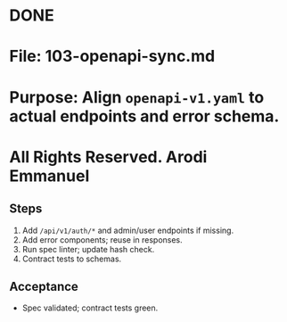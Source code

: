 # DONE

# File: 103-openapi-sync.md

# Purpose: Align `openapi-v1.yaml` to actual endpoints and error schema.

# All Rights Reserved. Arodi Emmanuel

## Steps

1. Add `/api/v1/auth/*` and admin/user endpoints if missing.
2. Add error components; reuse in responses.
3. Run spec linter; update hash check.
4. Contract tests to schemas.

## Acceptance

- Spec validated; contract tests green.
